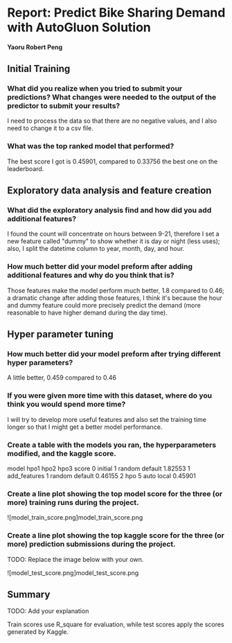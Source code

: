 # Report: Predict Bike Sharing Demand with AutoGluon Solution
#### Yaoru Robert Peng

## Initial Training
### What did you realize when you tried to submit your predictions? What changes were needed to the output of the predictor to submit your results?
I need to process the data so that there are no negative values, and I also need to change it to a csv file.

### What was the top ranked model that performed?
The best score I got is 0.45901, compared to 0.33756 the best one on the leaderboard.

## Exploratory data analysis and feature creation
### What did the exploratory analysis find and how did you add additional features?
I found the count will concentrate on hours between 9-21, therefore I set a new feature called "dummy" to show whether it is day or night (less uses); also, I split the datetime column to year, month, day, and hour.

### How much better did your model preform after adding additional features and why do you think that is?
Those features make the model perform much better, 1.8 compared to 0.46; a dramatic change after adding those features, I think it's because the hour and dummy feature could more precisely predict the demand (more reasonable to have higher demand during the day time).

## Hyper parameter tuning
### How much better did your model preform after trying different hyper parameters?
A little better, 0.459 compared to 0.46

### If you were given more time with this dataset, where do you think you would spend more time?
I will try to develop more useful features and also set the training time longer so that I might get a better model performance.

### Create a table with the models you ran, the hyperparameters modified, and the kaggle score.

model	hpo1	hpo2	hpo3	score
0	initial	1	random	default	1.82553
1	add_features	1	random	default	0.46155
2	hpo	5	auto	local	0.45901

### Create a line plot showing the top model score for the three (or more) training runs during the project.

![model_train_score.png]model_train_score.png

### Create a line plot showing the top kaggle score for the three (or more) prediction submissions during the project.

TODO: Replace the image below with your own.

![model_test_score.png]model_test_score.png


## Summary
TODO: Add your explanation

Train scores use R_square for evaluation, while test scores apply the scores generated by Kaggle.
